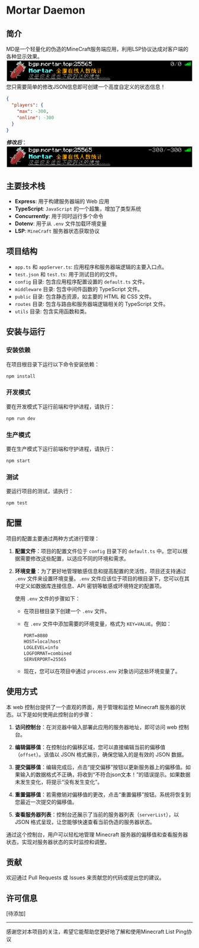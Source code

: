 # Mortar Daemon

## 简介

MD是一个轻量化的伪造的MineCraft服务端应用，利用LSP协议达成对客户端的各种显示效果。  
![server status png](public/img/ServerStatus.png)  
您只需要简单的修改JSON信息即可创建一个高度自定义的状态信息！

``` JSON
{
  "players": {
    "max": -300,
    "online": -300
  }
}
```  

***修改后***：
![server status png](public/img/ServerStatus~1.png)  

## 主要技术栈

- **Express**: 用于构建服务器端的 Web 应用
- **TypeScript**: `JavaScript` 的一个超集，增加了类型系统
- **Concurrently**: 用于同时运行多个命令
- **Dotenv**: 用于从 `.env` 文件加载环境变量
- **LSP**: `MineCraft` 服务器状态获取协议

## 项目结构

- `app.ts` 和 `appServer.ts`: 应用程序和服务器端逻辑的主要入口点。
- `test.json` 和 `test.ts`: 用于测试目的的文件。
- `config` 目录: 包含应用程序配置设置的 `default.ts` 文件。
- `middleware` 目录: 包含中间件函数的 TypeScript 文件。
- `public` 目录: 包含静态资源，如主要的 HTML 和 CSS 文件。
- `routes` 目录: 包含与路由和服务器端逻辑相关的 TypeScript 文件。
- `utils` 目录: 包含实用函数和类。

## 安装与运行

### 安装依赖

在项目根目录下运行以下命令安装依赖：

```bash
npm install
```

### 开发模式

要在开发模式下运行前端和守护进程，请执行：

```bash
npm run dev
```

### 生产模式

要在生产模式下运行前端和守护进程，请执行：

```bash
npm start
```

### 测试

要运行项目的测试，请执行：

```bash
npm test
```

## 配置

项目的配置主要通过两种方式进行管理：

1. **配置文件**：项目的配置文件位于 `config` 目录下的 `default.ts` 中。您可以根据需要修改这些配置，以适应不同的环境和需求。

2. **环境变量**：为了更好地管理敏感信息和提高配置的灵活性，项目还支持通过 `.env` 文件来设置环境变量。`.env` 文件应该位于项目的根目录下，您可以在其中定义如数据库连接信息、API 密钥等敏感或环境特定的配置项。

   使用 `.env` 文件的步骤如下：
   - 在项目根目录下创建一个 `.env` 文件。
   - 在 `.env` 文件中添加需要的环境变量，格式为 `KEY=VALUE`。例如：

        ```
        PORT=8080
        HOST=localhost
        LOGLEVEL=info
        LOGFORMAT=combined
        SERVERPORT=25565
        ```

   - 现在，您可以在项目中通过 `process.env` 对象访问这些环境变量了。

## 使用方式

本 web 控制台提供了一个直观的界面，用于管理和监控 Minecraft 服务器的状态。以下是如何使用此控制台的步骤：

1. **访问控制台**：在浏览器中输入部署此应用的服务器地址，即可访问 web 控制台。

2. **编辑偏移值**：在控制台的偏移区域，您可以直接编辑当前的偏移值（`offset`）。该值以 JSON 格式展示，确保您输入的是有效的 JSON 数据。

3. **提交偏移值**：编辑完成后，点击“提交偏移”按钮以更新服务器上的偏移值。如果输入的数据格式不正确，将收到“不符合json文本！”的错误提示。如果数据未发生变化，将提示“没有发生变化”。

4. **重置偏移值**：若需撤销对偏移值的更改，点击“重置偏移”按钮。系统将恢复到您最近一次提交的偏移值。

5. **查看服务器列表**：控制台还展示了当前的服务器列表（`serverList`），以 JSON 格式呈现，让您能够快速查看当前伪造的服务器状态。

通过这个控制台，用户可以轻松地管理 Minecraft 服务器的偏移值和查看服务器状态，实现对服务器状态的实时监控和调整。

## 贡献

欢迎通过 Pull Requests 或 Issues 来贡献您的代码或提出您的建议。

## 许可信息

[待添加]

---

感谢您对本项目的关注，希望它能帮助您更好地了解和使用Minecraft List Ping协议
